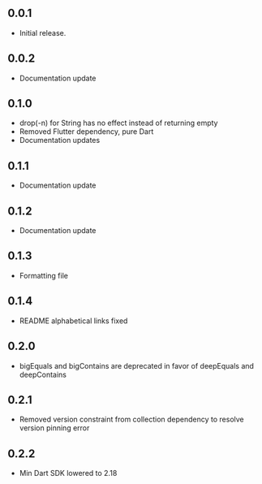 ## 0.0.1

* Initial release.

## 0.0.2

* Documentation update

## 0.1.0

* drop(-n) for String has no effect instead of returning empty
* Removed Flutter dependency, pure Dart
* Documentation updates

## 0.1.1

* Documentation update

## 0.1.2

* Documentation update

## 0.1.3

* Formatting file

## 0.1.4

* README alphabetical links fixed

## 0.2.0

* bigEquals and bigContains are deprecated in favor of deepEquals and deepContains

## 0.2.1

* Removed version constraint from collection dependency to resolve version pinning error

## 0.2.2

* Min Dart SDK lowered to 2.18